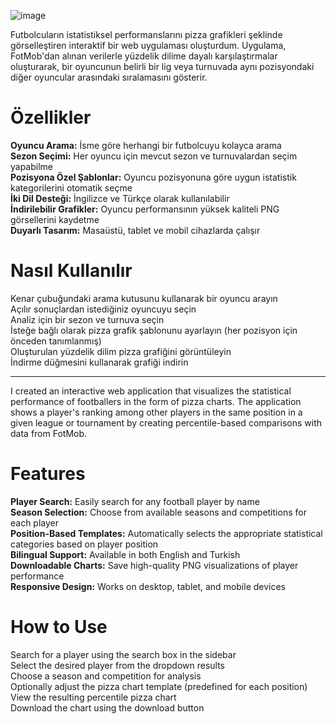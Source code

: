 ![image](https://github.com/user-attachments/assets/1eefb350-6656-4527-93cd-7eb42e04a8c0)


Futbolcuların istatistiksel performanslarını pizza grafikleri şeklinde görselleştiren interaktif bir web uygulaması oluşturdum. Uygulama, FotMob'dan alınan verilerle yüzdelik dilime dayalı karşılaştırmalar oluşturarak, bir oyuncunun belirli bir lig veya turnuvada aynı pozisyondaki diğer oyuncular arasındaki sıralamasını gösterir.

# Özellikler
<b>Oyuncu Arama:</b> İsme göre herhangi bir futbolcuyu kolayca arama<br>
<b>Sezon Seçimi:</b> Her oyuncu için mevcut sezon ve turnuvalardan seçim yapabilme<br>
<b>Pozisyona Özel Şablonlar:</b> Oyuncu pozisyonuna göre uygun istatistik kategorilerini otomatik seçme<br>
<b>İki Dil Desteği:</b> İngilizce ve Türkçe olarak kullanılabilir<br>
<b>İndirilebilir Grafikler:</b> Oyuncu performansının yüksek kaliteli PNG görsellerini kaydetme<br>
<b>Duyarlı Tasarım:</b> Masaüstü, tablet ve mobil cihazlarda çalışır<br>

# Nasıl Kullanılır
Kenar çubuğundaki arama kutusunu kullanarak bir oyuncu arayın<br>
Açılır sonuçlardan istediğiniz oyuncuyu seçin<br>
Analiz için bir sezon ve turnuva seçin<br>
İsteğe bağlı olarak pizza grafik şablonunu ayarlayın (her pozisyon için önceden tanımlanmış)<br>
Oluşturulan yüzdelik dilim pizza grafiğini görüntüleyin<br>
İndirme düğmesini kullanarak grafiği indirin<br>

-----------

I created an interactive web application that visualizes the statistical performance of footballers in the form of pizza charts. The application shows a player's ranking among other players in the same position in a given league or tournament by creating percentile-based comparisons with data from FotMob.

# Features
<b>Player Search:</b> Easily search for any football player by name<br>
<b>Season Selection:</b> Choose from available seasons and competitions for each player<br>
<b>Position-Based Templates:</b> Automatically selects the appropriate statistical categories based on player position<br>
<b>Bilingual Support:</b> Available in both English and Turkish<br>
<b>Downloadable Charts:</b> Save high-quality PNG visualizations of player performance<br>
<b>Responsive Design:</b> Works on desktop, tablet, and mobile devices<br>

# How to Use
Search for a player using the search box in the sidebar<br>
Select the desired player from the dropdown results<br>
Choose a season and competition for analysis<br>
Optionally adjust the pizza chart template (predefined for each position)<br>
View the resulting percentile pizza chart<br>
Download the chart using the download button<br>
